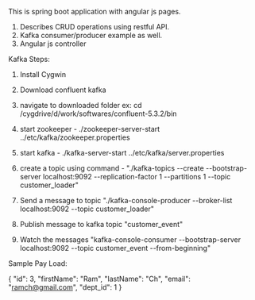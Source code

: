 This is spring boot application with angular js pages. 

1. Describes CRUD operations using restful API.
2. Kafka consumer/producer example as well.
3. Angular js controller


Kafka Steps:

1. Install Cygwin
2. Download confluent kafka
3. navigate to downloaded folder ex: cd /cygdrive/d/work/softwares/confluent-5.3.2/bin
4. start zookeeper - ./zookeeper-server-start ../etc/kafka/zookeeper.properties
5. start kafka - ./kafka-server-start ../etc/kafka/server.properties
6. create a topic using command - "./kafka-topics --create --bootstrap-server localhost:9092 --replication-factor 1 --partitions 1 --topic customer_loader"
7. Send a message to topic "./kafka-console-producer --broker-list localhost:9092 --topic customer_loader"
8. Publish message to kafka topic "customer_event"

8. Watch the messages "kafka-console-consumer --bootstrap-server localhost:9092 --topic customer_event --from-beginning"


Sample Pay Load: 

{  "id": 3,   "firstName": "Ram",     "lastName": "Ch",     "email": "ramch@gmail.com",          "dept_id": 1 }
